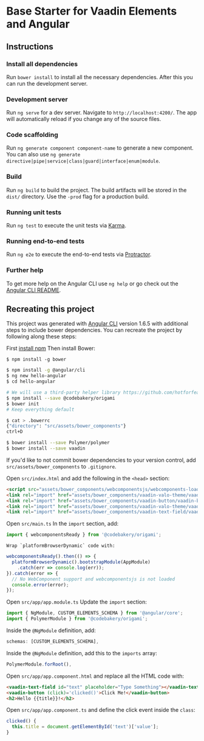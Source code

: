 # Base Starter for Vaadin Elements and Angular

## Instructions

### Install all dependencies

Run `bower install` to install all the necessary dependencies. After this you can run the development server.

### Development server

Run `ng serve` for a dev server. Navigate to `http://localhost:4200/`. The app will automatically reload if you change any of the source files.

### Code scaffolding

Run `ng generate component component-name` to generate a new component. You can also use `ng generate directive|pipe|service|class|guard|interface|enum|module`.

### Build

Run `ng build` to build the project. The build artifacts will be stored in the `dist/` directory. Use the `-prod` flag for a production build.

### Running unit tests

Run `ng test` to execute the unit tests via [Karma](https://karma-runner.github.io).

### Running end-to-end tests

Run `ng e2e` to execute the end-to-end tests via [Protractor](http://www.protractortest.org/).

### Further help

To get more help on the Angular CLI use `ng help` or go check out the [Angular CLI README](https://github.com/angular/angular-cli/blob/master/README.md).


## Recreating this project

This project was generated with [Angular CLI](https://github.com/angular/angular-cli) version 1.6.5 with additional steps to include bower dependencies. You can recreate the project by following along these steps:

First [install npm](https://docs.npmjs.com/getting-started/installing-node)
Then install Bower: 
```
$ npm install -g bower
```

``` bash
$ npm install -g @angular/cli
$ ng new hello-angular
$ cd hello-angular

# We will use a third-party helper library https://github.com/hotforfeature/origami
$ npm install --save @codebakery/origami
$ bower init
# Keep everything default

$ cat > .bowerrc
{"directory": "src/assets/bower_components"}
ctrl+D

$ bower install --save Polymer/polymer
$ bower install --save vaadin
```

If you'd like to not commit bower dependencies to your version control, add `src/assets/bower_components` to `.gitignore`.

Open `src/index.html` and add the following in the `<head>` section:
``` html
<script src="assets/bower_components/webcomponentsjs/webcomponents-loader.js"></script>
<link rel="import" href="assets/bower_components/vaadin-valo-theme/vaadin-button.html">
<link rel="import" href="assets/bower_components/vaadin-button/vaadin-button.html">
<link rel="import" href="assets/bower_components/vaadin-valo-theme/vaadin-text-field.html">
<link rel="import" href="assets/bower_components/vaadin-text-field/vaadin-text-field.html">
```

Open `src/main.ts`
  In the `import` section, add:
``` typescript
import { webcomponentsReady } from '@codebakery/origami';
```
	Wrap `platformBrowserDynamic` code with:
``` typescript
webcomponentsReady().then(() => {
  platformBrowserDynamic().bootstrapModule(AppModule)
    .catch(err => console.log(err));
}).catch(error => {
  // No WebComponent support and webcomponentsjs is not loaded
  console.error(error);
});
```
  
Open `src/app/app.module.ts`
	Update the `import` section:
``` typescript
import { NgModule, CUSTOM_ELEMENTS_SCHEMA } from '@angular/core';
import { PolymerModule } from '@codebakery/origami';
```
  Inside the `@NgModule` definition, add:
``` typescript
schemas: [CUSTOM_ELEMENTS_SCHEMA],
```
  Inside the `@NgModule` definition, add this to the `imports` array:
``` typescript
PolymerModule.forRoot(),
```

Open `src/app/app.component.html` and replace all the HTML code with:
``` html
<vaadin-text-field id="text" placeholder="Type Something"></vaadin-text-field>
<vaadin-button (click)='clicked()'>Click Me!</vaadin-button>
<h2>Hello {{title}}!</h2>
```

Open `src/app/app.component.ts` and define the click event inside the `class`:
``` typescript
clicked() {
  this.title = document.getElementById('text')['value'];
}
```